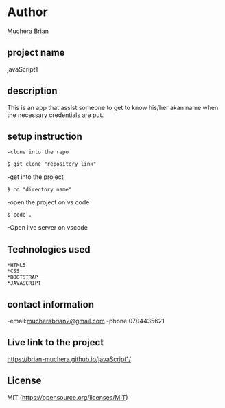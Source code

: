 # Author
 Muchera Brian

 ## project name
  javaScript1

  ## description
   This is an app that assist someone to get to know his/her akan name when the necessary credentials are put.

   ## setup instruction
    -clone into the repo
  ```
  $ git clone "repository link"
  ```
  -get into the project
  ```
  $ cd "directory name"
  ```
  -open the project on vs code
  ```
  $ code .
  ```
  -Open live server on vscode

  ## Technologies used
    *HTML5
    *CSS
    *BOOTSTRAP
    *JAVASCRIPT

 ## contact information
   -email:mucherabrian2@gmail.com
   -phone:0704435621

## Live link to the project
  https://brian-muchera.github.io/javaScript1/


 ## License
MIT (https://opensource.org/licenses/MIT)     

  